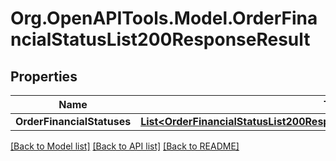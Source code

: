 # Org.OpenAPITools.Model.OrderFinancialStatusList200ResponseResult

## Properties

Name | Type | Description | Notes
------------ | ------------- | ------------- | -------------
**OrderFinancialStatuses** | [**List&lt;OrderFinancialStatusList200ResponseResultOrderFinancialStatusesInner&gt;**](OrderFinancialStatusList200ResponseResultOrderFinancialStatusesInner.md) |  | [optional] 

[[Back to Model list]](../README.md#documentation-for-models) [[Back to API list]](../README.md#documentation-for-api-endpoints) [[Back to README]](../README.md)

